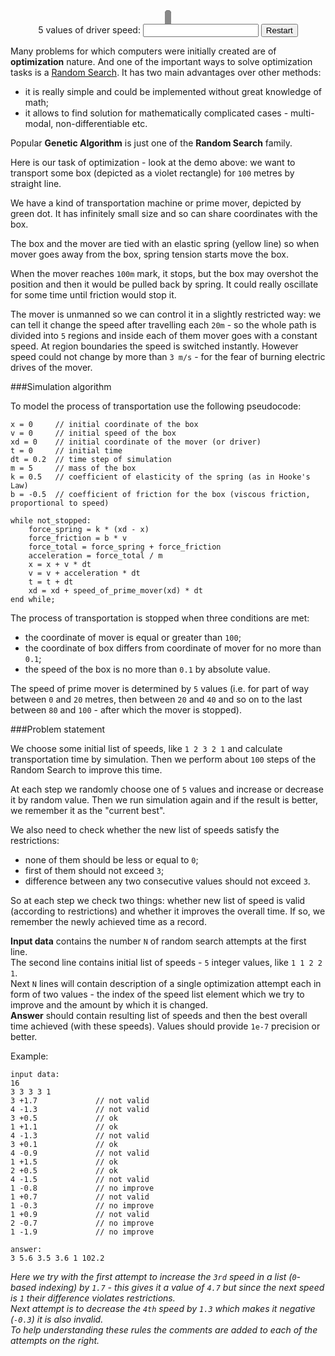 <div style="text-align:center">
<canvas id="demo" width="600" height="150" style="border:5px solid #888;border-radius: 5px;background: black;"></canvas>
<form>
<label class="hint">5 values of driver speed:
<input type="text" id="demoinput"/></label>
<input type="button" onclick="buttonRestart()" value="Restart"/>
</form>
</div>

Many problems for which computers were initially created are of **optimization** nature. And one of the important
ways to solve optimization tasks is a [Random Search](http://en.wikipedia.org/wiki/Random_search). It has two main
advantages over other methods:

- it is really simple and could be implemented without great knowledge of math;
- it allows to find solution for mathematically complicated cases - multi-modal, non-differentiable etc.

Popular **Genetic Algorithm** is just one of the **Random Search** family.

Here is our task of optimization - look at the demo above: we want to transport some box (depicted as a violet
rectangle) for `100` metres by straight line.

We have a kind of transportation machine or prime mover, depicted by green dot. It has infinitely small size and so
can share coordinates with the box.

The box and the mover are tied with an elastic spring (yellow line) so when mover goes away from the box, spring
tension starts move the box.

When the mover reaches `100m` mark, it stops, but the box may overshot the position and then it would be pulled back
by spring. It could really oscillate for some time until friction would stop it.

The mover is unmanned so we can control it in a slightly restricted way: we can tell it change the speed after
travelling each `20m` - so the whole path is divided into `5` regions and inside each of them mover goes with a
constant speed. At region boundaries the speed is switched instantly. However speed could not change by more than
`3 m/s` - for the fear of burning electric drives of the mover.

###Simulation algorithm

To model the process of transportation use the following pseudocode:

    x = 0     // initial coordinate of the box
	v = 0     // initial speed of the box
	xd = 0    // initial coordinate of the mover (or driver)
	t = 0     // initial time
	dt = 0.2  // time step of simulation
	m = 5     // mass of the box
	k = 0.5   // coefficient of elasticity of the spring (as in Hooke's Law)
	b = -0.5  // coefficient of friction for the box (viscous friction, proportional to speed)
	
	while not_stopped:
	    force_spring = k * (xd - x)
		force_friction = b * v
		force_total = force_spring + force_friction
		acceleration = force_total / m
		x = x + v * dt
		v = v + acceleration * dt
		t = t + dt
		xd = xd + speed_of_prime_mover(xd) * dt
	end while;

The process of transportation is stopped when three conditions are met:

- the coordinate of mover is equal or greater than `100`;
- the coordinate of box differs from coordinate of mover for no more than `0.1`;
- the speed of the box is no more than `0.1` by absolute value.

The speed of prime mover is determined by `5` values (i.e. for part of way between `0` and `20` metres, then between
`20` and `40` and so on to the last between `80` and `100` - after which the mover is stopped).

###Problem statement

We choose some initial list of speeds, like `1 2 3 2 1` and calculate transportation time by simulation.
Then we perform about `100` steps of the Random Search to improve this time.

At each step we randomly choose one of `5` values and increase or decrease it by random value. Then we run simulation
again and if the result is better, we remember it as the "current best".

We also need to check whether the new list of speeds satisfy the restrictions:

- none of them should be less or equal to `0`;
- first of them should not exceed `3`;
- difference between any two consecutive values should not exceed `3`.

So at each step we check two things: whether new list of speed is valid (according to restrictions) and whether
it improves the overall time. If so, we remember the newly achieved time as a record.

**Input data** contains the number `N` of random search attempts at the first line.  
The second line contains initial list of speeds - `5` integer values, like `1 1 2 2 1`.  
Next `N` lines will contain description of a single optimization attempt each in form of two values - the index of
the speed list element which we try to improve and the amount by which it is changed.  
**Answer** should contain resulting list of speeds and then the best overall time achieved (with these speeds).
Values should provide `1e-7` precision or better.

Example:

    input data:
	16
	3 3 3 3 1
	3 +1.7             // not valid
	4 -1.3             // not valid
	3 +0.5             // ok
	1 +1.1             // ok
	4 -1.3             // not valid
	3 +0.1             // ok
	4 -0.9             // not valid
	1 +1.5             // ok
	2 +0.5             // ok
	4 -1.5             // not valid
	1 -0.8             // no improve
	1 +0.7             // not valid
	1 -0.3             // no improve
	1 +0.9             // not valid
	2 -0.7             // no improve
	1 -1.9             // no improve
	
	answer:
	3 5.6 3.5 3.6 1 102.2

*Here we try with the first attempt to increase the `3rd` speed in a list (`0`-based indexing) by `1.7` - this gives
it a value of `4.7` but since the next speed is `1` their difference violates restrictions.  
Next attempt is to decrease the `4th` speed by `1.3` which makes it negative (`-0.3`) it is also invalid.  
To help understanding these rules the comments are added to each of the attempts on the right.*

<script>

// speed of prime mover by 10-metre steps
var vd = [1, 4, 6, 3, 1];
// physical variables
var k = 0.5, b = -0.5, m = 5, dt = 0.2;

var x, xd, v, t;

function lineRel(x1, y1, dx, dy) {
	ctx.beginPath();
	ctx.moveTo(x1, y1);
	ctx.lineTo(x1 + dx, y1 + dy);
	ctx.closePath();
	ctx.stroke();
}

function circle(x, y, r) {
	ctx.beginPath();
	ctx.arc(x, y, r, 0, 2 * Math.PI, false);
	ctx.closePath();
	ctx.fill();
}

function draw() {
    ctx.clearRect(0, 0, 600, 150);
    ctx.lineWidth = 2;
	ctx.strokeStyle = '#ff0000';
	lineRel(0, 50, 600, 0);
	for (var i = 0; i != 6; i++) {
		lineRel(50 + i * 100, 25, 0, 50);
	}
	ctx.strokeStyle = '#cccccc';
	lineRel(50, 50, 500, 0);
	
	var xx = Math.round(x * 5 + 50);
	var xxd = Math.round(xd * 5 + 50);
	ctx.fillStyle = '#8000ff';
	ctx.fillRect(xx - 10, 50 - 7, 21, 15);
	ctx.strokeStyle = '#ffff00';
	ctx.lineWidth = 4;
	lineRel(xx, 50, (xxd - xx), 0);
	ctx.fillStyle = '#00ff00';
	circle(xxd, 50, 5);
	ctx.font = 'bold 16px sans-serif';
	ctx.fillStyle = '#8080ff';
	ctx.fillText('Time = ' + t.toFixed(1), 400, 110);
	ctx.fillText('Position = ' + x.toFixed(2), 100, 110);
	ctx.fillText('Speed = ' + v.toFixed(2), 100, 140);
}

function onTimer() {
    if (xd >= 100) {
	    if(!(Math.abs(xd - x) > 0.1 || Math.abs(v) > 0.1)) {
			return;
		}
	}
    var force = (xd - x) * k + b * v;
	var accel = force / m;
	x += v * dt;
	v += accel * dt;
	if (!(xd >= 100)) {
	    xd += vd[Math.floor(xd / 20)] * dt;
	}
	t += dt;
	draw();
}

function resetTimer() {
	if (typeof(window.timer) != 'undefined') {
		clearInterval(window.timer);
		delete window.timer;
	}
	window.timer = setInterval(onTimer, 200);
}

function init() {
    x = 0;
	xd = 0;
	v = 0;
	t = 0;
	document.getElementById('demoinput').value = vd.join(' ');
	var canvas = document.getElementById('demo');
	window.ctx = canvas.getContext('2d');
	draw();
	resetTimer();
}

function buttonRestart() {
    var input = document.getElementById('demoinput').value;
	var input = input.trim().split(' ');
	if (input.length != 5) {
	    alert('Please input exactly 5 numbers separated by spaces');
		return;
	}
	for (var i = 0; i != 5; i++) {
	    var s = input[i];
		var v = parseFloat(s);
	    if (isNaN(v)) {
		    alert("'" + s + "' is not a number!");
			return;
		}
		input[i] = v;
	}
	if (input[0] > 3 || 0 > input[0]) {
	    alert('First value should be in range 0 .. 3');
		return;
	}
	for (var j = 1; j != 5; j++){
	    if (Math.abs(input[j] - input[j - 1]) > 3) {
		    alert('The difference between numbers should not exceed 3');
			return;
		}
	}
	vd = input;
	init();
}

init();
</script>
